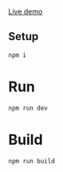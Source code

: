 [Live demo](http://awario.tk)
## Setup
```
npm i
```

# Run 
```
npm run dev
```

# Build
```
npm run build
```
